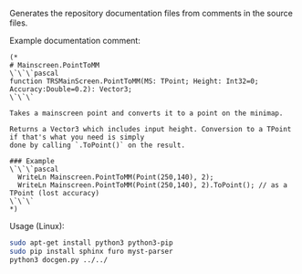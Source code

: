 Generates the repository documentation files from comments in the source files.

Example documentation comment:

```
(*
# Mainscreen.PointToMM
\`\`\`pascal
function TRSMainScreen.PointToMM(MS: TPoint; Height: Int32=0; Accuracy:Double=0.2): Vector3;
\`\`\`

Takes a mainscreen point and converts it to a point on the minimap.

Returns a Vector3 which includes input height. Conversion to a TPoint if that's what you need is simply
done by calling `.ToPoint()` on the result.

### Example
\`\`\`pascal
  WriteLn Mainscreen.PointToMM(Point(250,140), 2);
  WriteLn Mainscreen.PointToMM(Point(250,140), 2).ToPoint(); // as a TPoint (lost accuracy)
\`\`\`
*)
```

Usage (Linux):

```bash
sudo apt-get install python3 python3-pip
sudo pip install sphinx furo myst-parser
python3 docgen.py ../../
```
